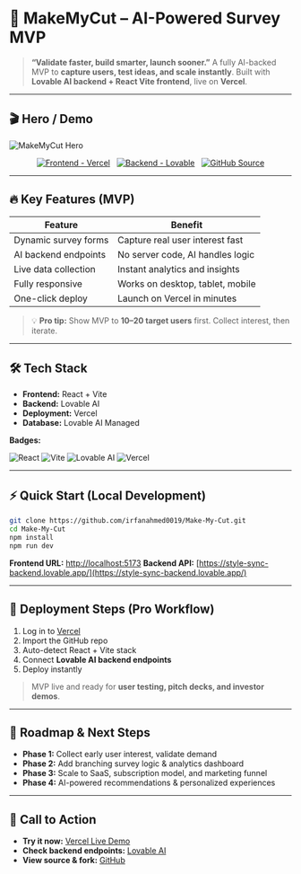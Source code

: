 # 🚀 MakeMyCut – AI-Powered Survey MVP

> **“Validate faster, build smarter, launch sooner.”**
> A fully AI-backed MVP to **capture users, test ideas, and scale instantly**. Built with **Lovable AI backend + React Vite frontend**, live on **Vercel**.

---

## 🎬 Hero / Demo

![MakeMyCut Hero](https://v0-booking-ui-redesign.vercel.app/)

<div align="center">

[![Frontend - Vercel](https://img.shields.io/badge/Frontend-Vercel-000000?style=for-the-badge\&logo=vercel)](https://v0-booking-ui-redesign.vercel.app/)  
[![Backend - Lovable](https://img.shields.io/badge/Backend-Lovable-0f9d58?style=for-the-badge\&logo=ai)](https://style-sync-backend.lovable.app/)  
[![GitHub Source](https://img.shields.io/badge/Source-GitHub-181717?style=for-the-badge\&logo=github)](https://irfanahmed0019.github.io/Make-My-Cut/)

</div>

---

## 🔥 Key Features (MVP)

| Feature              | Benefit                          |
| -------------------- | -------------------------------- |
| Dynamic survey forms | Capture real user interest fast  |
| AI backend endpoints | No server code, AI handles logic |
| Live data collection | Instant analytics and insights   |
| Fully responsive     | Works on desktop, tablet, mobile |
| One-click deploy     | Launch on Vercel in minutes      |

> 💡 **Pro tip:** Show MVP to **10–20 target users** first. Collect interest, then iterate.

---



## 🛠 Tech Stack

* **Frontend:** React + Vite
* **Backend:** Lovable AI
* **Deployment:** Vercel
* **Database:** Lovable AI Managed

**Badges:**

![React](https://img.shields.io/badge/React-20232A?style=flat-square\&logo=react)
![Vite](https://img.shields.io/badge/Vite-646CFF?style=flat-square\&logo=vite)
![Lovable AI](https://img.shields.io/badge/Lovable-AI-0f9d58?style=flat-square\&logo=ai)
![Vercel](https://img.shields.io/badge/Vercel-000000?style=flat-square\&logo=vercel)

---

## ⚡ Quick Start (Local Development)

```bash
git clone https://github.com/irfanahmed0019/Make-My-Cut.git
cd Make-My-Cut
npm install
npm run dev
```

**Frontend URL:** [http://localhost:5173](http://localhost:5173)
**Backend API:** [https://style-sync-backend.lovable.app/](https://style-sync-backend.lovable.app/)

---

## 🚀 Deployment Steps (Pro Workflow)

1. Log in to [Vercel](https://vercel.com)
2. Import the GitHub repo
3. Auto-detect React + Vite stack
4. Connect **Lovable AI backend endpoints**
5. Deploy instantly

> MVP live and ready for **user testing, pitch decks, and investor demos**.

---

## 🎯 Roadmap & Next Steps

* **Phase 1:** Collect early user interest, validate demand
* **Phase 2:** Add branching survey logic & analytics dashboard
* **Phase 3:** Scale to SaaS, subscription model, and marketing funnel
* **Phase 4:** AI-powered recommendations & personalized experiences

---

## 💌 Call to Action

* **Try it now:** [Vercel Live Demo](https://v0-booking-ui-redesign.vercel.app/)
* **Check backend endpoints:** [Lovable AI](https://style-sync-backend.lovable.app/)
* **View source & fork:** [GitHub](https://irfanahmed0019.github.io/Make-My-Cut/)

